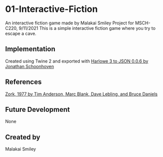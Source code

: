 # 01-Interactive-Fiction
An interactive fiction game made by Malakai Smiley 
Project for MSCH-C220, 9/11/2021
This is a simple interactive fiction game where you try to escape a cave.
## Implementation
Created using Twine 2 and exported with [Harlowe 3 to JSON 0.0.6 by Jonathan Schoonhoven](https://github.com/jtschoonhoven/twine-to-json)

## References
[Zork, 1977 by Tim Anderson, Marc Blank, Dave Lebling, and Bruce Daniels](https://en.wikipedia.org/wiki/Zork)

## Future Development
None

## Created by 
Malakai Smiley
